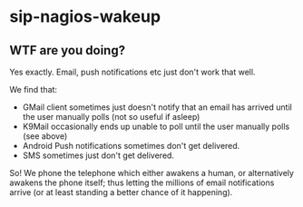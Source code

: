 sip-nagios-wakeup
=================

WTF are you doing?
------------------

Yes exactly. Email, push notifications etc just don't work that well. 

We find that:

* GMail client sometimes just doesn't notify that an email has arrived until the user manually polls (not so useful if asleep)
* K9Mail occasionally ends up unable to poll until the user manually polls (see above)
* Android Push notifications sometimes don't get delivered.
* SMS sometimes just don't get delivered.

So! We phone the telephone which either awakens a human, or alternatively awakens the phone itself; thus letting the millions of email notifications arrive (or at least standing a better chance of it happening).